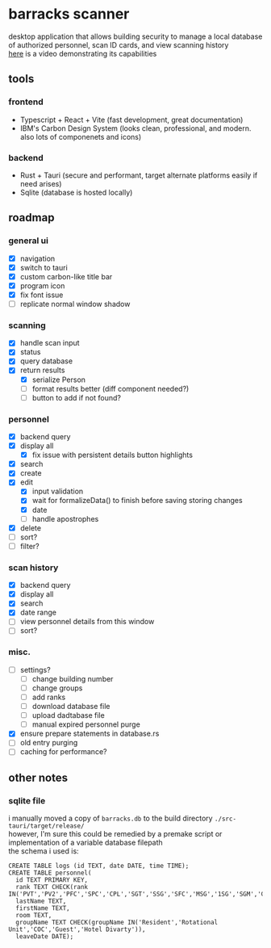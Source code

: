 # barracks scanner
desktop application that allows building security to manage a local database of authorized personnel, scan ID cards, and view scanning history
<br/>
[here](https://youtu.be/LOH57WzeF-o?si=sBYoFxBO9eM3q8WE) is a video demonstrating its capabilities

## tools
### frontend
  - Typescript + React + Vite (fast development, great documentation)
  - IBM's Carbon Design System (looks clean, professional, and modern. also lots of componenets and icons)
### backend
  - Rust + Tauri (secure and performant, target alternate platforms easily if need arises)
  - Sqlite (database is hosted locally)

## roadmap
### general ui
- [x] navigation
- [x] switch to tauri
- [x] custom carbon-like title bar
- [x] program icon
 - [x] fix font issue
 - [ ] replicate normal window shadow
### scanning
- [x] handle scan input
- [x] status
- [x] query database
- [x] return results
  - [x] serialize Person
  - [ ] format results better (diff component needed?)
  - [ ] button to add if not found?
### personnel
- [x] backend query
- [x] display all
  - [x] fix issue with persistent details button highlights
- [x] search
- [x] create
- [x] edit
  - [x] input validation
  - [x] wait for formalizeData() to finish before saving storing changes
  - [x] date
  - [ ] handle apostrophes
- [x] delete
- [ ] sort?
- [ ] filter?
### scan history
- [x] backend query
- [x] display all
- [x] search
- [x] date range
- [ ] view personnel details from this window
- [ ] sort?
### misc.
- [ ] settings?
  - [ ] change building number
  - [ ] change groups
  - [ ] add ranks
  - [ ] download database file
  - [ ] upload dadtabase file
  - [ ] manual expired personnel purge
- [x] ensure prepare statements in database.rs
- [ ] old entry purging
- [ ] caching for performance?
      
## other notes
### sqlite file
i manually moved a copy of `barracks.db` to the build directory `./src-tauri/target/release/` <br/>
however, I'm sure this could be remedied by a premake script or implementation of a variable database filepath <br/>
the schema i used is:
```
CREATE TABLE logs (id TEXT, date DATE, time TIME);
CREATE TABLE personnel(
  id TEXT PRIMARY KEY,
  rank TEXT CHECK(rank IN('PVT','PV2','PFC','SPC','CPL','SGT','SSG','SFC','MSG','1SG','SGM','CSM','SMA','WO1','CW2','CW3','CW4','CW5','1LT','2LT','CPT','MAJ','LTC','COL','BG','MG','LTG','GEN','GA','CTR','CIV','')),
  lastName TEXT,
  firstName TEXT,
  room TEXT,
  groupName TEXT CHECK(groupName IN('Resident','Rotational Unit','COC','Guest','Hotel Divarty')),
  leaveDate DATE);
```
